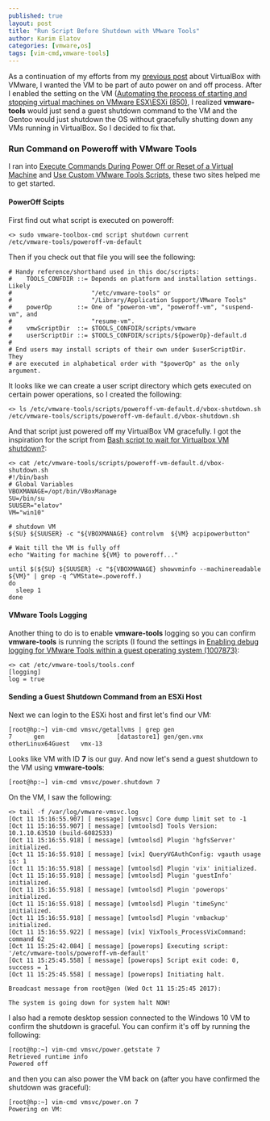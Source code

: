 ```yaml
---
published: true
layout: post
title: "Run Script Before Shutdown with VMware Tools"
author: Karim Elatov
categories: [vmware,os]
tags: [vim-cmd,vmware-tools]
---
```

As a continuation of my efforts from my [previous post](/2017/11/running-a-windows-vm-in-virtualbox-in-a-vmware-gentoo-vm/) about VirtualBox with VMware, I wanted the VM to be part of auto power on and off process. After I enabled the setting on the VM ([Automating the process of starting and stopping virtual machines on VMware ESX\ESXi (850)](https://kb.vmware.com/kb/850), I realized **vmware-tools** would just send a guest shutdown command to the VM and the Gentoo would just shutdown the OS without gracefully shutting down any VMs running in VirtualBox. So I decided to fix that.

### Run Command on Poweroff with VMware Tools

I ran into [Execute Commands During Power Off or Reset of a Virtual Machine](https://pubs.vmware.com/vsphere-50/index.jsp?topic=%2Fcom.vmware.vmtools.install.doc%2FGUID-24F145A4-383F-47B7-8ED5-079F469CA755.html) and [Use Custom VMware Tools Scripts](https://pubs.vmware.com/vsphere-50/index.jsp?topic=%2Fcom.vmware.vmtools.install.doc%2FGUID-35F34AE7-78E0-4BCF-B7C4-EFC29DE18824.html), these two sites helped me to get started.

#### PowerOff Scipts
First find out what script is executed on poweroff:

	<> sudo vmware-toolbox-cmd script shutdown current
	/etc/vmware-tools/poweroff-vm-default

Then if you check out that file you will see the following:


	# Handy reference/shorthand used in this doc/scripts:
	#    TOOLS_CONFDIR ::= Depends on platform and installation settings.  Likely
	#                      "/etc/vmware-tools" or
	#                      "/Library/Application Support/VMware Tools"
	#    powerOp       ::= One of "poweron-vm", "poweroff-vm", "suspend-vm", and
	#                      "resume-vm".
	#    vmwScriptDir  ::= $TOOLS_CONFDIR/scripts/vmware
	#    userScriptDir ::= $TOOLS_CONFDIR/scripts/${powerOp}-default.d
	#
	# End users may install scripts of their own under $userScriptDir.  They
	# are executed in alphabetical order with "$powerOp" as the only argument.

It looks like we can create a user script directory which gets executed on certain power operations, so I created the following:

	<> ls /etc/vmware-tools/scripts/poweroff-vm-default.d/vbox-shutdown.sh
	/etc/vmware-tools/scripts/poweroff-vm-default.d/vbox-shutdown.sh

And that script just powered off my VirtualBox VM gracefully. I got the inspiration for the script from [Bash script to wait for Virtualbox VM shutdown?](https://superuser.com/questions/547980/bash-script-to-wait-for-virtualbox-vm-shutdown):

	<> cat /etc/vmware-tools/scripts/poweroff-vm-default.d/vbox-shutdown.sh
	#!/bin/bash
	# Global Variables
	VBOXMANAGE=/opt/bin/VBoxManage
	SU=/bin/su
	SUUSER="elatov"
	VM="win10"
	
	# shutdown VM
	${SU} ${SUUSER} -c "${VBOXMANAGE} controlvm  ${VM} acpipowerbutton"
	
	# Wait till the VM is fully off
	echo "Waiting for machine ${VM} to poweroff..."
	
	until $(${SU} ${SUUSER} -c "${VBOXMANAGE} showvminfo --machinereadable ${VM}" | grep -q ^VMState=.poweroff.)
	do
	  sleep 1
	done

#### VMware Tools Logging
Another thing to do is to enable **vmware-tools** logging so you can confirm **vmware-tools** is running the scripts (I found the settings in [Enabling debug logging for VMware Tools within a guest operating system (1007873)](https://kb.vmware.com/kb/1007873):

	<> cat /etc/vmware-tools/tools.conf
	[logging]
	log = true

#### Sending a Guest Shutdown Command from an ESXi Host
Next we can login to the ESXi host and first let's find our VM:

	[root@hp:~] vim-cmd vmsvc/getallvms | grep gen
	7      gen                    [datastore1] gen/gen.vmx                                     otherLinux64Guest   vmx-13

Looks like VM with ID **7** is our guy. And now let's send a guest shutdown to the VM using **vmware-tools**:

	[root@hp:~] vim-cmd vmsvc/power.shutdown 7

On the VM, I saw the following:

	<> tail -f /var/log/vmware-vmsvc.log
	[Oct 11 15:16:55.907] [ message] [vmsvc] Core dump limit set to -1
	[Oct 11 15:16:55.907] [ message] [vmtoolsd] Tools Version: 10.1.10.63510 (build-6082533)
	[Oct 11 15:16:55.918] [ message] [vmtoolsd] Plugin 'hgfsServer' initialized.
	[Oct 11 15:16:55.918] [ message] [vix] QueryVGAuthConfig: vgauth usage is: 1
	[Oct 11 15:16:55.918] [ message] [vmtoolsd] Plugin 'vix' initialized.
	[Oct 11 15:16:55.918] [ message] [vmtoolsd] Plugin 'guestInfo' initialized.
	[Oct 11 15:16:55.918] [ message] [vmtoolsd] Plugin 'powerops' initialized.
	[Oct 11 15:16:55.918] [ message] [vmtoolsd] Plugin 'timeSync' initialized.
	[Oct 11 15:16:55.918] [ message] [vmtoolsd] Plugin 'vmbackup' initialized.
	[Oct 11 15:16:55.922] [ message] [vix] VixTools_ProcessVixCommand: command 62
	[Oct 11 15:25:42.084] [ message] [powerops] Executing script: '/etc/vmware-tools/poweroff-vm-default'
	[Oct 11 15:25:45.558] [ message] [powerops] Script exit code: 0, success = 1
	[Oct 11 15:25:45.558] [ message] [powerops] Initiating halt.
	
	Broadcast message from root@gen (Wed Oct 11 15:25:45 2017):
	
	The system is going down for system halt NOW!

I also had a remote desktop session connected to the Windows 10 VM to confirm the shutdown is graceful. You can confirm it's off by running the following:

	[root@hp:~] vim-cmd vmsvc/power.getstate 7
	Retrieved runtime info
	Powered off

and then you can also power the VM back on (after you have confirmed the shutdown was graceful):

	[root@hp:~] vim-cmd vmsvc/power.on 7
	Powering on VM:



